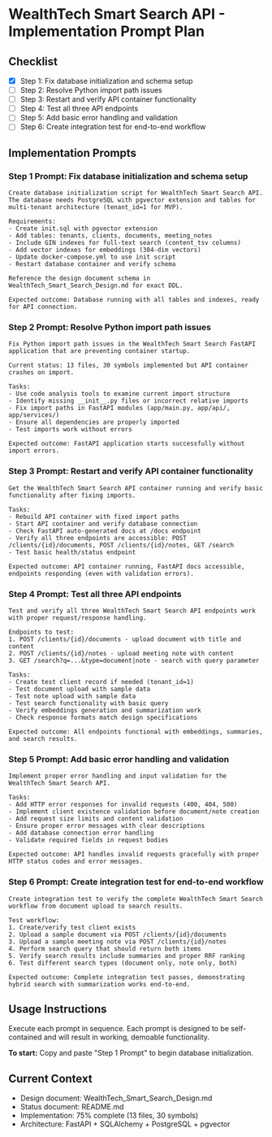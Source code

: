 # WealthTech Smart Search API - Implementation Prompt Plan

## Checklist
- [x] Step 1: Fix database initialization and schema setup
- [ ] Step 2: Resolve Python import path issues
- [ ] Step 3: Restart and verify API container functionality
- [ ] Step 4: Test all three API endpoints
- [ ] Step 5: Add basic error handling and validation
- [ ] Step 6: Create integration test for end-to-end workflow

## Implementation Prompts

### Step 1 Prompt: Fix database initialization and schema setup

```
Create database initialization script for WealthTech Smart Search API. The database needs PostgreSQL with pgvector extension and tables for multi-tenant architecture (tenant_id=1 for MVP).

Requirements:
- Create init.sql with pgvector extension
- Add tables: tenants, clients, documents, meeting_notes
- Include GIN indexes for full-text search (content_tsv columns)
- Add vector indexes for embeddings (384-dim vectors)
- Update docker-compose.yml to use init script
- Restart database container and verify schema

Reference the design document schema in WealthTech_Smart_Search_Design.md for exact DDL.

Expected outcome: Database running with all tables and indexes, ready for API connection.
```

### Step 2 Prompt: Resolve Python import path issues

```
Fix Python import path issues in the WealthTech Smart Search FastAPI application that are preventing container startup.

Current status: 13 files, 30 symbols implemented but API container crashes on import.

Tasks:
- Use code analysis tools to examine current import structure
- Identify missing __init__.py files or incorrect relative imports
- Fix import paths in FastAPI modules (app/main.py, app/api/, app/services/)
- Ensure all dependencies are properly imported
- Test imports work without errors

Expected outcome: FastAPI application starts successfully without import errors.
```

### Step 3 Prompt: Restart and verify API container functionality

```
Get the WealthTech Smart Search API container running and verify basic functionality after fixing imports.

Tasks:
- Rebuild API container with fixed import paths
- Start API container and verify database connection
- Check FastAPI auto-generated docs at /docs endpoint
- Verify all three endpoints are accessible: POST /clients/{id}/documents, POST /clients/{id}/notes, GET /search
- Test basic health/status endpoint

Expected outcome: API container running, FastAPI docs accessible, endpoints responding (even with validation errors).
```

### Step 4 Prompt: Test all three API endpoints

```
Test and verify all three WealthTech Smart Search API endpoints work with proper request/response handling.

Endpoints to test:
1. POST /clients/{id}/documents - upload document with title and content
2. POST /clients/{id}/notes - upload meeting note with content  
3. GET /search?q=...&type=document|note - search with query parameter

Tasks:
- Create test client record if needed (tenant_id=1)
- Test document upload with sample data
- Test note upload with sample data
- Test search functionality with basic query
- Verify embeddings generation and summarization work
- Check response formats match design specifications

Expected outcome: All endpoints functional with embeddings, summaries, and search results.
```

### Step 5 Prompt: Add basic error handling and validation

```
Implement proper error handling and input validation for the WealthTech Smart Search API.

Tasks:
- Add HTTP error responses for invalid requests (400, 404, 500)
- Implement client existence validation before document/note creation
- Add request size limits and content validation
- Ensure proper error messages with clear descriptions
- Add database connection error handling
- Validate required fields in request bodies

Expected outcome: API handles invalid requests gracefully with proper HTTP status codes and error messages.
```

### Step 6 Prompt: Create integration test for end-to-end workflow

```
Create integration test to verify the complete WealthTech Smart Search workflow from document upload to search results.

Test workflow:
1. Create/verify test client exists
2. Upload a sample document via POST /clients/{id}/documents
3. Upload a sample meeting note via POST /clients/{id}/notes  
4. Perform search query that should return both items
5. Verify search results include summaries and proper RRF ranking
6. Test different search types (document only, note only, both)

Expected outcome: Complete integration test passes, demonstrating hybrid search with summarization works end-to-end.
```

## Usage Instructions

Execute each prompt in sequence. Each prompt is designed to be self-contained and will result in working, demoable functionality. 

**To start:** Copy and paste "Step 1 Prompt" to begin database initialization.

## Current Context
- Design document: WealthTech_Smart_Search_Design.md
- Status document: README.md  
- Implementation: 75% complete (13 files, 30 symbols)
- Architecture: FastAPI + SQLAlchemy + PostgreSQL + pgvector
